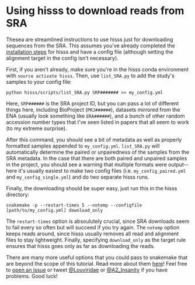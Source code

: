 # Using hisss to download reads from SRA

Thesea are streamlined instructions to use hisss just for downloading sequences from the SRA. This assumes you've already completed the [installation steps](https://github.com/louiejtaylor/hisss/blob/master/README.md) for hisss and have a config file (although setting the alignment target in the config isn't necessary).

First, if you aren't already, make sure you're in the hisss conda environment with `source activate hisss`. Then, use `list_SRA.py` to add the study's samples to your config file:

    python hisss/scripts/list_SRA.py SRP####### >> my_config.yml

Here, `SRP######` is the SRA project ID, but you can pass a lot of different things here, including BioProject (`PRJ######`), datasets mirrored from the ENA (usually look something like `ERA######`), and a bunch of other random accession number types that I've seen listed in papers that all seem to work (to my extreme surprise).

After this command, you should see a bit of metadata as well as properly formatted samples appended to `my_config.yml`. `list_SRA.py` will automatically determine the paired or unpairedness of the samples from the SRA metadata. In the case that there are both paired and unpaired samples in the project, you should see a warning that multiple formats were output--here it's usually easiest to make two config files (i.e. `my_config_paired.yml` and `my_config_single.yml`) and do two separate hisss runs.

Finally, the downloading should be super easy, just run this in the hisss directory: 

    snakemake -p --restart-times 5 --notemp --configfile [path/to/my_config.yml] download_only

The `restart-times` option is absoulutely crucial, since SRA downloads seem to fail every so often but will succeed if you try again. The `notemp` option keeps reads around, since hisss usually removes all read and alignment files to stay lightweight. Finally, specifying `download_only` as the target rule ensures that hisss goes only as far as downloading the reads.

There are many more useful options that you could pass to snakemake that are beyond the scope of this tutorial. Read more about them [here](http://snakemake.readthedocs.io/en/stable/executable.html)! Feel free to [open an issue](https://github.com/louiejtaylor/hisss/issues) or tweet [@Louviridae](https://twitter.com/Louviridae) or [@A2_Insanity](https://twitter.com/A2_Insanity) if you have problems. Good luck!

